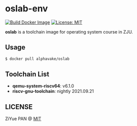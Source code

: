 # oslab-env 

[![Build Docker Image](https://github.com/PAN-Ziyue/oslab-env/actions/workflows/build.yaml/badge.svg)](https://github.com/PAN-Ziyue/oslab-env/actions/workflows/build.yaml) [![License: MIT](https://img.shields.io/badge/License-MIT-yellow.svg)](./LICENSE)

**oslab** is a toolchain image for operating system course in ZJU.

## Usage

```bash
$ docker pull alphavake/oslab
```

## Toolchain List

- **qemu-system-riscv64**: v6.1.0
- **riscv-gnu-toolchain**: nightly 2021.09.21

## LICENSE

ZiYue PAN @ [MIT](./LICENSE)
